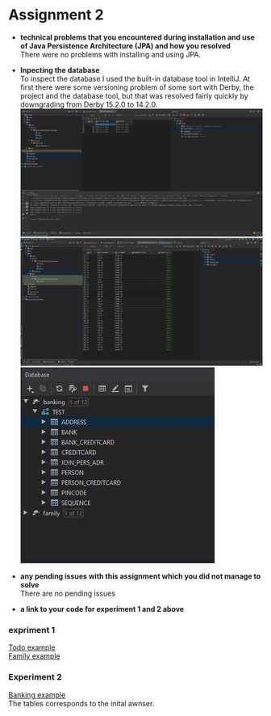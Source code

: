 # Assignment 2


* **technical problems that you encountered during installation and use of Java Persistence Architecture (JPA) and how you resolved**  
There were no problems with installing and using JPA. 

* **Inpecting the database**  
To inspect the database I used the built-in database tool in IntelliJ. At first there were some versioning problem of some sort with Derby, the project and the database tool, but that was resolved fairly quickly by downgrading from Derby 15.2.0 to 14.2.0.  
![alt text](https://github.com/Severinzz/DAT250/blob/exp2/exp2/Images/todo%20databse.jpg "Todo example database")  
![alt text](https://github.com/Severinzz/DAT250/blob/exp2/exp2/Images/family%20database.jpg "Family example database")   
![alt text](https://github.com/Severinzz/DAT250/blob/exp2/exp2/Images/banking%20databse2.JPG "Banking database")  

* **any pending issues with this assignment which you did not manage to solve**  
There are no pending issues

* **a link to your code for experiment 1 and 2 above**  

### expriment 1  
[Todo example](https://github.com/Severinzz/DAT250/tree/exp2/exp2/jpa-basic)  
[Family example](https://github.com/Severinzz/DAT250/tree/exp2/exp2/family)  

### Experiment 2  
[Banking example](https://github.com/Severinzz/DAT250/tree/exp2/exp2/banking)  
The tables corresponds to the inital awnser.
